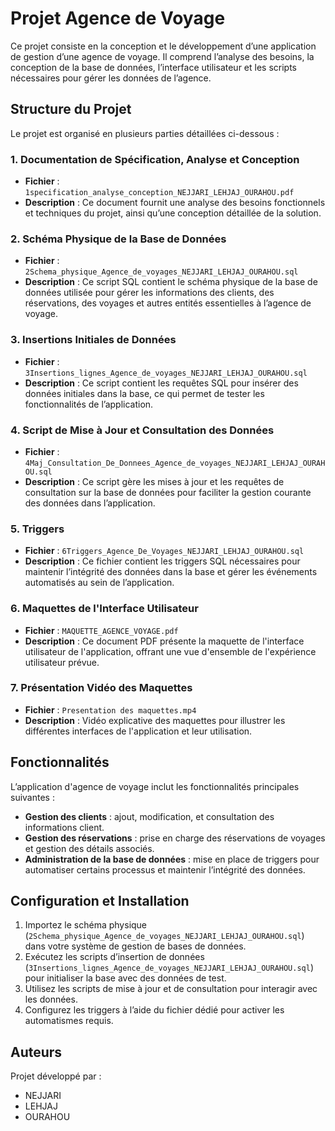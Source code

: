 
# Projet Agence de Voyage

Ce projet consiste en la conception et le développement d’une application de gestion d’une agence de voyage. Il comprend l’analyse des besoins, la conception de la base de données, l’interface utilisateur et les scripts nécessaires pour gérer les données de l’agence.

## Structure du Projet

Le projet est organisé en plusieurs parties détaillées ci-dessous :

### 1. Documentation de Spécification, Analyse et Conception
- **Fichier** : `1specification_analyse_conception_NEJJARI_LEHJAJ_OURAHOU.pdf`
- **Description** : Ce document fournit une analyse des besoins fonctionnels et techniques du projet, ainsi qu’une conception détaillée de la solution.

### 2. Schéma Physique de la Base de Données
- **Fichier** : `2Schema_physique_Agence_de_voyages_NEJJARI_LEHJAJ_OURAHOU.sql`
- **Description** : Ce script SQL contient le schéma physique de la base de données utilisée pour gérer les informations des clients, des réservations, des voyages et autres entités essentielles à l’agence de voyage.

### 3. Insertions Initiales de Données
- **Fichier** : `3Insertions_lignes_Agence_de_voyages_NEJJARI_LEHJAJ_OURAHOU.sql`
- **Description** : Ce script contient les requêtes SQL pour insérer des données initiales dans la base, ce qui permet de tester les fonctionnalités de l’application.

### 4. Script de Mise à Jour et Consultation des Données
- **Fichier** : `4Maj_Consultation_De_Donnees_Agence_de_voyages_NEJJARI_LEHJAJ_OURAHOU.sql`
- **Description** : Ce script gère les mises à jour et les requêtes de consultation sur la base de données pour faciliter la gestion courante des données dans l’application.

### 5. Triggers
- **Fichier** : `6Triggers_Agence_De_Voyages_NEJJARI_LEHJAJ_OURAHOU.sql`
- **Description** : Ce fichier contient les triggers SQL nécessaires pour maintenir l’intégrité des données dans la base et gérer les événements automatisés au sein de l’application.

### 6. Maquettes de l'Interface Utilisateur
- **Fichier** : `MAQUETTE_AGENCE_VOYAGE.pdf`
- **Description** : Ce document PDF présente la maquette de l'interface utilisateur de l'application, offrant une vue d'ensemble de l'expérience utilisateur prévue.

### 7. Présentation Vidéo des Maquettes
- **Fichier** : `Presentation des maquettes.mp4`
- **Description** : Vidéo explicative des maquettes pour illustrer les différentes interfaces de l'application et leur utilisation.

## Fonctionnalités

L’application d'agence de voyage inclut les fonctionnalités principales suivantes :
- **Gestion des clients** : ajout, modification, et consultation des informations client.
- **Gestion des réservations** : prise en charge des réservations de voyages et gestion des détails associés.
- **Administration de la base de données** : mise en place de triggers pour automatiser certains processus et maintenir l’intégrité des données.

## Configuration et Installation

1. Importez le schéma physique (`2Schema_physique_Agence_de_voyages_NEJJARI_LEHJAJ_OURAHOU.sql`) dans votre système de gestion de bases de données.
2. Exécutez les scripts d’insertion de données (`3Insertions_lignes_Agence_de_voyages_NEJJARI_LEHJAJ_OURAHOU.sql`) pour initialiser la base avec des données de test.
3. Utilisez les scripts de mise à jour et de consultation pour interagir avec les données.
4. Configurez les triggers à l’aide du fichier dédié pour activer les automatismes requis.

## Auteurs

Projet développé par :
- NEJJARI
- LEHJAJ
- OURAHOU
